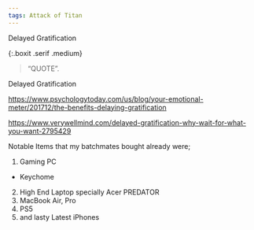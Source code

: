 ```yaml
---
tags: Attack of Titan
---
```


Delayed Gratification

{:.boxit .serif .medium}
> “QUOTE”.

Delayed Gratification

https://www.psychologytoday.com/us/blog/your-emotional-meter/201712/the-benefits-delaying-gratification

https://www.verywellmind.com/delayed-gratification-why-wait-for-what-you-want-2795429

Notable Items that my batchmates bought already were;

1. Gaming PC
  - Keychome
2. High End Laptop specially Acer PREDATOR
3. MacBook Air, Pro
4. PS5
5. and lasty Latest iPhones
